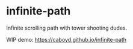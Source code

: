 # infinite-path
Infinite scrolling path with tower shooting dudes.

WIP demo: https://caboyd.github.io/infinite-path


